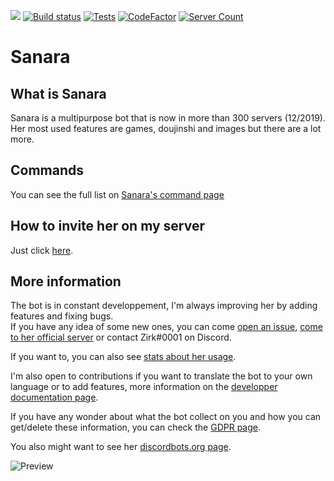 [<img src="https://discordbots.org/api/widget/owner/329664361016721408.svg"/>](https://discordbots.org/bot/329664361016721408)
[![Build status](https://ci.appveyor.com/api/projects/status/o67101qtad8drfit/branch/master?svg=true)](https://ci.appveyor.com/project/Xwilarg/sanara/branch/master)
[![Tests](https://img.shields.io/appveyor/tests/xwilarg/sanara.svg)](https://ci.appveyor.com/project/Xwilarg/sanara/branch/master/tests)
[![CodeFactor](https://www.codefactor.io/repository/github/xwilarg/sanara/badge)](https://www.codefactor.io/repository/github/xwilarg/sanara)
[![Server Count](https://img.shields.io/endpoint?color=deepgreen&url=https%3A%2F%2Fapi.zirk.eu%2Fbots.php%3Fname%3DSanara%26shield%3Dtrue)](https://sanara.zirk.eu/stats.html)<br/>
# Sanara

## What is Sanara
Sanara is a multipurpose bot that is now in more than 300 servers (12/2019).<br/>
Her most used features are games, doujinshi and images but there are a lot more.

## Commands
You can see the full list on [Sanara's command page](https://sanara.zirk.eu/commands.html)

## How to invite her on my server
Just click [here](https://discordapp.com/oauth2/authorize?client_id=329664361016721408&permissions=3196928&scope=bot).

## More information

The bot is in constant developpement, I'm always improving her by adding features and fixing bugs.<br/>
If you have any idea of some new ones, you can come [open an issue](https://github.com/Xwilarg/Sanara/issues), [come to her official server](https://discordapp.com/invite/H6wMRYV) or contact Zirk#0001 on Discord.

If you want to, you can also see [stats about her usage](https://sanara.zirk.eu/stats.html).

I'm also open to contributions if you want to translate the bot to your own language or to add features, more information on the [developper documentation page](https://sanara.zirk.eu/documentation.html).

If you have any wonder about what the bot collect on you and how you can get/delete these information, you can check the [GDPR page](https://sanara.zirk.eu/gdpr.html).

You also might want to see her [discordbots.org page](https://discordbots.org/bot/329664361016721408).

![Preview](https://zirk.eu/img/Slideshow-Sanara.gif)
